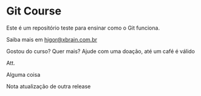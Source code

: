 # Git Course

Este é um repositório teste para ensinar como o Git funciona.

Saiba mais em [higor@xbrain.com.br](http://google.com)

Gostou do curso? Quer mais? Ajude com uma doação, até um café é válido

Att.

Alguma coisa

Nota atualização de outra release
